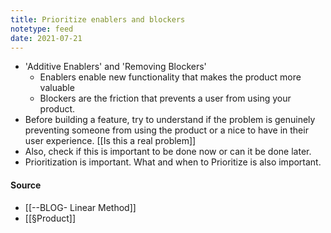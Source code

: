 ```yaml
---
title: Prioritize enablers and blockers
notetype: feed
date: 2021-07-21
---
```


- 'Additive Enablers' and 'Removing Blockers'
	- Enablers enable new functionality that makes the product more valuable
	- Blockers are the friction that prevents a user from using your product.
-  Before building a feature, try to understand if the problem is genuinely preventing someone from using the product or a nice to have in their user experience. [[Is this a real problem]]
- Also, check if this is important to be done now or can it be done later.
- Prioritization is important. What and when to Prioritize is also important.


#### Source
- [[--BLOG- Linear Method]]
- [[§Product]]